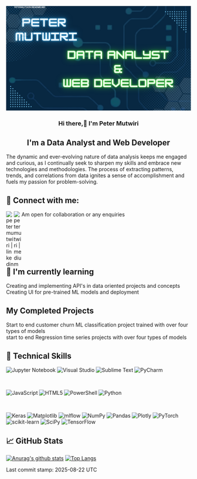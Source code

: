 <div align="center">
  <img src="https://github.com/PETERMUTWIRI/readme-images/blob/main/images/PETERMUTWI.MD.png" alt="PETERMUTWIRI">
</div>

<h3 align="center">
Hi there,👋 I'm Peter Mutwiri
</h3>


<h2 align="center">
I'm a Data Analyst and Web Developer
</h2>
<p>
The dynamic and ever-evolving nature of data analysis keeps me engaged and curious, as I continually seek to sharpen my skills and embrace new technologies and methodologies. The process of extracting patterns, trends, and correlations from data ignites a sense of accomplishment and fuels my passion for problem-solving.
</p>

<div>
  <h2>🤝 Connect with me:</h2>
  <a href="https://www.linkedin.com/in/peter-mutwiri-989a72234">
    <img align="left" src="https://github.com/PETERMUTWIRI/readme-images/blob/main/images/linkedin.svg" alt="peter mutwiri | linkedin" width="21px" />
  </a>
  <a href="https://petermutwiri.medium.com/">
    <img align="left" src="https://github.com/PETERMUTWIRI/readme-images/blob/main/images/medium.svg" alt="peter mutwiri | medium" width="21px" />
  </a>
</div>
Am open for collaboration or any enquiries 

<div style="clear: left; margin-top: 10px;">
  <h2>🌱 I'm currently learning</h2>
</div>
Creating and implementing API's in data oriented projects and concepts
</br>
Creating UI for pre-trained ML models and deployment

 ## My Completed Projects
Start to end customer churn ML classification project trained with over four types of models
</br>
start to end Regression time series projects with over four types of models
## 💼 Technical Skills
![Jupyter Notebook](https://img.shields.io/badge/jupyter-%23FA0F00.svg?style=for-the-badge&logo=jupyter&logoColor=white)
![Visual Studio](https://img.shields.io/badge/Visual%20Studio-5C2D91.svg?style=for-the-badge&logo=visual-studio&logoColor=white)
![Sublime Text](https://img.shields.io/badge/sublime_text-%23575757.svg?style=for-the-badge&logo=sublime-text&logoColor=important)
![PyCharm](https://img.shields.io/badge/pycharm-143?style=for-the-badge&logo=pycharm&logoColor=black&color=black&labelColor=green)

</br>

![JavaScript](https://img.shields.io/badge/javascript-%23323330.svg?style=for-the-badge&logo=javascript&logoColor=%23F7DF1E)
![HTML5](https://img.shields.io/badge/html5-%23E34F26.svg?style=for-the-badge&logo=html5&logoColor=white)
![PowerShell](https://img.shields.io/badge/PowerShell-%235391FE.svg?style=for-the-badge&logo=powershell&logoColor=white)
![Python](https://img.shields.io/badge/python-3670A0?style=for-the-badge&logo=python&logoColor=ffdd54)

</br>

![Keras](https://img.shields.io/badge/Keras-%23D00000.svg?style=for-the-badge&logo=Keras&logoColor=white)
![Matplotlib](https://img.shields.io/badge/Matplotlib-%23ffffff.svg?style=for-the-badge&logo=Matplotlib&logoColor=black)
![mlflow](https://img.shields.io/badge/mlflow-%23d9ead3.svg?style=for-the-badge&logo=numpy&logoColor=blue)
![NumPy](https://img.shields.io/badge/numpy-%23013243.svg?style=for-the-badge&logo=numpy&logoColor=white)
![Pandas](https://img.shields.io/badge/pandas-%23150458.svg?style=for-the-badge&logo=pandas&logoColor=white)
![Plotly](https://img.shields.io/badge/Plotly-%233F4F75.svg?style=for-the-badge&logo=plotly&logoColor=white)
![PyTorch](https://img.shields.io/badge/PyTorch-%23EE4C2C.svg?style=for-the-badge&logo=PyTorch&logoColor=white)
![scikit-learn](https://img.shields.io/badge/scikit--learn-%23F7931E.svg?style=for-the-badge&logo=scikit-learn&logoColor=white)
![SciPy](https://img.shields.io/badge/SciPy-%230C55A5.svg?style=for-the-badge&logo=scipy&logoColor=%white)
![TensorFlow](https://img.shields.io/badge/TensorFlow-%23FF6F00.svg?style=for-the-badge&logo=TensorFlow&logoColor=white)


## 📈 GitHub Stats 


[![Anurag's github stats](https://github-readme-stats.vercel.app/api?username=PETERMUTWIRI&token=PAT_1)](https://github.com/PETERMUTWIRI)
[![Top Langs](https://github-readme-stats.vercel.app/api/top-langs/?username=PETERMUTWIRI&layout=compact&token=PAT_1)](https://github.com/PETERMUTWIRI)


Last commit stamp: 2025-08-22 UTC
